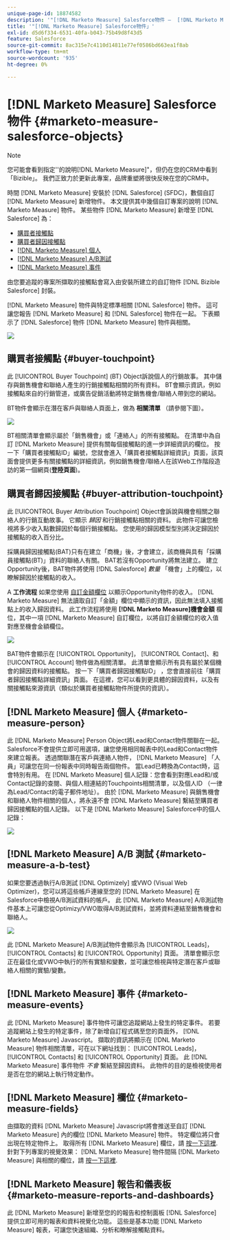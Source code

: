 ```yaml
---
unique-page-id: 18874582
description: '"[!DNL Marketo Measure] Salesforce物件 —  [!DNL Marketo Measure]  — 產品檔案」'
title: '"[!DNL Marketo Measure] Salesforce物件」'
exl-id: d5d6f334-6531-40fa-b043-75b49d8f43d5
feature: Salesforce
source-git-commit: 8ac315e7c4110d14811e77ef0586bd663ea1f8ab
workflow-type: tm+mt
source-wordcount: '935'
ht-degree: 0%

---
```


# [!DNL Marketo Measure] Salesforce物件 {#marketo-measure-salesforce-objects}

>[!NOTE]
>
>您可能會看到指定&#39;&#39;的說明[!DNL Marketo Measure]&quot;，但仍在您的CRM中看到「Bizible」。 我們正致力於更新此專案，品牌重塑將很快反映在您的CRM中。

時間 [!DNL Marketo Measure] 安裝於 [!DNL Salesforce] (SFDC)，數個自訂 [!DNL Marketo Measure] 新增物件。 本文提供其中幾個自訂專案的說明 [!DNL Marketo Measure] 物件。 某些物件 [!DNL Marketo Measure] 新增至 [!DNL Salesforce] 為：

* [購買者接觸點](#touchpoint)
* [購買者歸因接觸點](#attribution)
* [[!DNL Marketo Measure] 個人](#person)
* [[!DNL Marketo Measure] A/B測試](#ab)
* [[!DNL Marketo Measure] 事件](#events)

由您要追蹤的專案所擷取的接觸點會寫入由安裝所建立的自訂物件 [!DNL Bizible Salesforce] 封裝。

[!DNL Marketo Measure] 物件與特定標準相關 [!DNL Salesforce] 物件。 這可讓您報告 [!DNL Marketo Measure] 和 [!DNL Salesforce] 物件在一起。 下表顯示了 [!DNL Salesforce] 物件 [!DNL Marketo Measure] 物件與相關。

![](assets/1-1.png)

## 購買者接觸點 {#buyer-touchpoint}

此 [!UICONTROL Buyer Touchpoint] (BT) Object訴說個人的行銷故事。 其中儲存與銷售機會和聯絡人產生的行銷接觸點相關的所有資料。 BT會顯示資訊，例如接觸點來自的行銷管道，或廣告促銷活動將特定銷售機會/聯絡人帶到您的網站。

BT物件會顯示在潛在客戶與聯絡人頁面上，做為 **相關清單** （請參閱下圖）。

![](assets/2-1.png)

BT相關清單會顯示屬於「銷售機會」或「連絡人」的所有接觸點。 在清單中為自訂 [!DNL Marketo Measure] 提供有關每個接觸點的進一步詳細資訊的欄位。 按一下「購買者接觸點ID」編號，您就會進入「購買者接觸點詳細資訊」頁面，該頁面會提供更多有關接觸點的詳細資訊，例如銷售機會/聯絡人在該Web工作階段造訪的第一個網頁(**登陸頁面**)。

## 購買者歸因接觸點 {#buyer-attribution-touchpoint}

此 [!UICONTROL Buyer Attribution Touchpoint] Object會訴說與機會相關之聯絡人的行銷互動故事。 它顯示 *歸因* 和行銷接觸點相關的資料。 此物件可讓您檢視將多少收入點數歸因於每個行銷接觸點。 您使用的歸因模型型別將決定歸因於接觸點的收入百分比。

採購員歸因接觸點(BAT)只有在建立「商機」後，才會建立，該商機與具有「採購員接觸點(BT)」資料的聯絡人有關。 BAT若沒有Opportunity將無法建立。 建立Opportunity後，BAT物件將使用 [!DNL Salesforce] *數量* 「機會」上的欄位，以瞭解歸因於接觸點的收入。

A **工作流程** 如果您使用 [自訂金額欄位](/help/advanced-marketo-measure-features/custom-revenue-amount/using-a-custom-revenue-amount-field.md) 以顯示Opportunity物件的收入。 [!DNL Marketo Measure] 無法讀取自訂「金額」欄位中顯示的資訊，因此無法填入接觸點上的收入歸因資料。 此工作流程將使用 **[!DNL Marketo Measure]機會金額** 欄位，其中一項 [!DNL Marketo Measure] 自訂欄位，以將自訂金額欄位的收入值對應至機會金額欄位。

![](assets/3-1.png)

BAT物件會顯示在 [!UICONTROL Opportunity]， [!UICONTROL Contact]、和 [!UICONTROL Account] 物件做為相關清單。 此清單會顯示所有具有屬於某個機會的歸因資料的接觸點。 按一下「購買者歸因接觸點ID」 ，您會直接前往「購買者歸因接觸點詳細資訊」頁面。 在這裡，您可以看到更具體的歸因資料，以及有關接觸點來源資訊（類似於購買者接觸點物件所提供的資訊）。

## [!DNL Marketo Measure] 個人 {#marketo-measure-person}

此 [!DNL Marketo Measure] Person Object將Lead和Contact物件關聯在一起。 Salesforce不會提供立即可用選項，讓您使用相同報表中的Lead和Contact物件來建立報表。 透過關聯潛在客戶與連絡人物件， [!DNL Marketo Measure] 「人員」可讓您在同一份報表中同時報告兩個物件。 當Lead已轉換為Contact時，這會特別有用。 在 [!DNL Marketo Measure] 個人記錄：您會看到對應Lead和/或Contact記錄的查閱、與個人相連結的Touchpoints相關清單，以及個人ID （一律為Lead/Contact的電子郵件地址）。 由於 [!DNL Marketo Measure] 與銷售機會和聯絡人物件相關的個人，將永遠不會 [!DNL Marketo Measure] 繫結至購買者歸因接觸點的個人記錄。 以下是 [!DNL Marketo Measure] Salesforce中的個人記錄：

![](assets/4.png)

## [!DNL Marketo Measure] A/B 測試 {#marketo-measure-a-b-test}

如果您要透過執行A/B測試 [!DNL Optimizely] 或VWO (Visual Web Optimizer)，您可以將這些帳戶連線至您的 [!DNL Marketo Measure] 在Salesforce中檢視A/B測試資料的帳戶。 此 [!DNL Marketo Measure] A/B測試物件基本上可讓您從Optimizy/VWO取得A/B測試資料，並將資料連結至銷售機會和聯絡人。

![](assets/5.png)

此 [!DNL Marketo Measure] A/B測試物件會顯示為 [!UICONTROL Leads]， [!UICONTROL Contacts] 和 [!UICONTROL Opportunity] 頁面。 清單會顯示您正在最佳化或VWO中執行的所有實驗和變數，並可讓您檢視與特定潛在客戶或聯絡人相關的實驗/變數。

## [!DNL Marketo Measure] 事件 {#marketo-measure-events}

此 [!DNL Marketo Measure] 事件物件可讓您追蹤網站上發生的特定事件。 若要追蹤網站上發生的特定事件，除了新增自訂程式碼至您的頁面外， [!DNL Marketo Measure] Javascript。 擷取的資訊將顯示在 [!DNL Marketo Measure] 物件相關清單，可在以下網址找到： [!UICONTROL Leads]， [!UICONTROL Contacts] 和 [!UICONTROL Opportunity] 頁面。 此 [!DNL Marketo Measure] 事件物件 *不會* 繫結至歸因資料。 此物件的目的是檢視使用者是否在您的網站上執行特定動作。

## [!DNL Marketo Measure] 欄位 {#marketo-measure-fields}

由擷取的資料 [!DNL Marketo Measure] Javascript將會推送至自訂 [!DNL Marketo Measure] 內的欄位 [!DNL Marketo Measure] 物件。 特定欄位將只會出現在特定物件上。 取得所有 [!DNL Marketo Measure] 欄位，請 [按一下這裡](/help/introduction-to-marketo-measure/overview-resources/glossary-of-marketo-measure-fields.md). 針對下列專案的視覺效果： [!DNL Marketo Measure] 物件間隔 [!DNL Marketo Measure] 與相關的欄位，請 [按一下這裡](/help/configuration-and-setup/marketo-measure-and-salesforce/marketo-measure-object-and-field-taxonomy.md).

## [!DNL Marketo Measure] 報告和儀表板 {#marketo-measure-reports-and-dashboards}

此 [!DNL Marketo Measure] 新增至您的的報告和控制面板 [!DNL Salesforce] 提供立即可用的報表和資料視覺化功能。 這些是基本功能 [!DNL Marketo Measure] 報表，可讓您快速組織、分析和瞭解接觸點資料。
